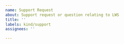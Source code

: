 ```yaml
---
name: Support Request
about: Support request or question relating to LWS
title: ''
labels: kind/support
assignees: ''

---
```


<!--
STOP -- PLEASE READ!

GitHub is not the right place for support requests.

If you're looking for help, check the [troubleshooting guide](https://kubernetes.io/docs/tasks/debug-application-cluster/troubleshooting/)
or our [Mailing list](https://groups.google.com/g/kubernetes-sig-apps)

If the matter is security related, please disclose it privately via https://kubernetes.io/security/.
-->

